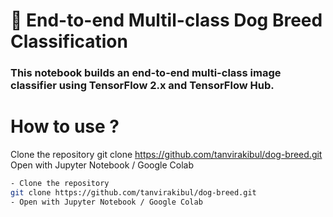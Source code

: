 # 🐶 End-to-end Multil-class Dog Breed Classification
### This notebook builds an end-to-end multi-class image classifier using TensorFlow 2.x and TensorFlow Hub.
# How to use ?
Clone the repository
git clone https://github.com/tanvirakibul/dog-breed.git
Open with Jupyter Notebook / Google Colab

```sh
- Clone the repository
git clone https://github.com/tanvirakibul/dog-breed.git
- Open with Jupyter Notebook / Google Colab

```
